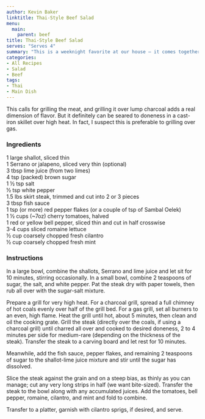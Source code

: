 ```yaml
---
author: Kevin Baker
linktitle: Thai-Style Beef Salad
menu:
  main:
    parent: beef
title: Thai-Style Beef Salad
serves: "Serves 4"
summary: "This is a weeknight favorite at our house — it comes together quickly, and has a deeply complex flavor. Loaded with all the vegetables you care to add, it’s bright, crunchy, spicy, meaty and amazing."
categories:
- All Recipes
- Salad
- Beef
tags:
- Thai
- Main Dish
---
```

This calls for grilling the meat, and grilling it over lump charcoal adds a real dimension of flavor. But it definitely can be seared to doneness in a cast-iron skillet over high heat. In fact, I suspect this is preferable to grilling over gas.

### Ingredients

<div class="ingredient-list">

1 large shallot, sliced thin  
1 Serrano or jalapeno, sliced very thin (optional)  
3 tbsp lime juice (from two limes)  
4 tsp (packed) brown sugar   
1 ½ tsp salt  
½ tsp white pepper  
1.5 lbs skirt steak, trimmed and cut into 2 or 3 pieces   
3 tbsp fish sauce  
1 tsp (or more) red pepper flakes (or a couple of tsp of Sambal Oelek)  
1 ½ cups (~7oz) cherry tomatoes, halved  
1 red or yellow bell pepper, sliced thin and cut in half crosswise  
3-4 cups sliced romaine lettuce  
½ cup coarsely chopped fresh cilantro  
½ cup coarsely chopped fresh mint  

</div>

### Instructions
In a large bowl, combine the shallots, Serrano and lime juice and let sit for 10 minutes, stirring occasionally. In a small bowl, combine 2 teaspoons of sugar, the salt, and white pepper. Pat the steak dry with paper towels, then rub all over with the sugar-salt mixture.

Prepare a grill for very high heat. For a charcoal grill, spread a full chimney of hot coals evenly over half of the grill bed. For a gas grill, set all burners to an even, high flame. Heat the grill until hot, about 5 minutes, then clean and oil the cooking grate. Grill the steak (directly over the coals, if using a charcoal grill) until charred all over and cooked to desired doneness, 2 to 4 minutes per side for medium-rare (depending on the thickness of the steak). Transfer the steak to a carving board and let rest for 10 minutes.

Meanwhile, add the fish sauce, pepper flakes, and remaining 2 teaspoons of sugar to the shallot-lime juice mixture and stir until the sugar has dissolved. 

Slice the steak against the grain and on a steep bias, as thinly as you can manage; cut any very long strips in half (we want bite-sized).  Transfer the steak to the bowl along with any accumulated juices. Add the tomatoes, bell pepper, romaine, cilantro, and mint and fold to combine. 

Transfer to a platter, garnish with cilantro sprigs, if desired, and serve.